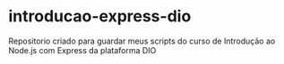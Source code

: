 # introducao-express-dio
Repositorio criado para guardar meus scripts do curso de Introdução ao Node.js com Express da plataforma DIO
